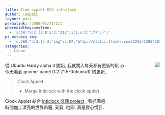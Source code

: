 ```yaml
---
title: Time applet 結合 intlclock
author: TaopaiC
layout: post
permalink: /2008/01/21/211
wheredidtheycomefrom:
  - 's:34:"a:2:{i:0;s:3:"212";i:1;s:3:"177";}";'
pt_metakey_img:
  - 's:169:"a:3:{s:3:"img";s:57:"http://static.flickr.com/2253/2205432457_03eb6de00b_m.jpg";s:3:"alt";s:0:"";s:3:"url";s:53:"http://www.flickr.com/photos/69004123@N00/2205432457/";}";'
categories:
  - Linux
---
```

[<img src="http://static.flickr.com/2253/2205432457_03eb6de00b_m.jpg" align="right" border="0" />][1]從 Ubuntu Hardy alpha 3 開始, 我就跳入每天都有更新的坑 :p  
今天看到 gnome-panel (1:2.21.5-0ubuntu1) 的更新,

> Clock Applet  
> - Merge intlclock with the clock applet

Clock Applet 結合 [intlclock 這個 project][2] , 看抓圖吧.  
時間加上漂亮的世界時鐘, 天氣, 地圖. 真是賞心悅目.

 [1]: http://www.flickr.com/photos/69004123@N00/2205432457/ "gnome-applets-2.2.1.4-timeapplet"
 [2]: https://launchpad.net/intlclock